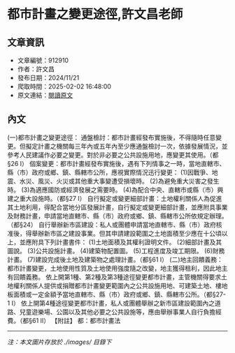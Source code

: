 # 都市計畫之變更途徑,許文昌老師

## 文章資訊
- 文章編號：912910
- 作者：許文昌
- 發布日期：2024/11/21
- 爬取時間：2025-02-02 16:48:00
- 原文連結：[閱讀原文](https://real-estate.get.com.tw/Columns/detail.aspx?no=912910)

## 內文
(一)都市計畫之變更途徑：
通盤檢討：都市計畫經發布實施後，不得隨時任意變更。但擬定計畫之機關每三年內或五年內至少應通盤檢討一次，依據發展情況，並參考人民建議作必要之變更。對於非必要之公共設施用地，應變更其使用。（都§26 I）
個案變更：都市計畫經發布實施後，遇有下列情事之一時，當地直轄市、縣（市）政府或鄉、鎮、縣轄市公所，應視實際情況迅行變更：
(1)因戰爭、地震、水災、風災、火災或其他重大事變遭受損壞時。
(2)為避免重大災害之發生時。
(3)為適應國防或經濟發展之需要時。
(4)為配合中央、直轄市或縣（市）興建之重大設施時。（都§27 I）
自行擬定或變更細部計畫：土地權利關係人為促進其土地利用，得配合當地分區發展計畫，自行擬定或變更細部計畫，並應附具事業及財務計畫，申請當地直轄市、縣（市）政府或鄉、鎮、縣轄市公所依規定辦理。（都§24）
自行舉辦新市區建設：私人或團體申請當地直轄市、縣（市）政府核准後，得舉辦新市區之建設事業。但其申請建設範圍之土地面積至少應在十公頃以上，並應附具下列計畫書件：
(1)土地面積及其權利證明文件。
(2)細部計畫及其圖說。
(3)公共設施計畫。
(4)建築物配置圖。
(5)工程進度及竣工期限。
(6)財務計畫。
(7)建設完成後土地及建築物之處理計畫。（都§61 I）
(二)地主回饋義務：
都市計畫變更，土地使用性質及土地使用強度隨之改變，地主獲得租利，因此地主有回饋義務。
依上開第1種、第2種及第3種途徑變更都市計畫，主管機關得要求土地權利關係人提供或捐贈都市計畫變更範圍內之公共設施用地、可建築土地、樓地板面積或一定金額予當地直轄市、縣（市）政府或鄉、鎮、縣轄市公所。（都§27-1 I）
依上開第4種途徑變更都市計畫，私人或團體舉辦之新市區建設範圍內之道路、兒童遊樂場、公園以及其他必要之公共設施等，應由舉辦事業人自行負擔經費。（都§61 II）
【附註】
都：都市計畫法

---
*注：本文圖片存放於 ./images/ 目錄下*

